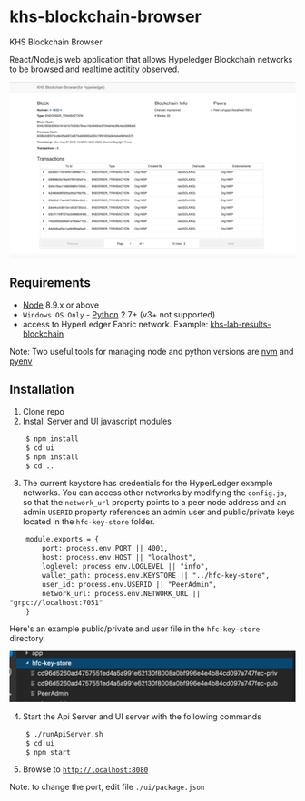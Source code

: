 # khs-blockchain-browser
KHS Blockchain Browser


React/Node.js web application that allows Hypeledger 
Blockchain networks to be browsed and realtime actitity observed.

![](images/khs-block-browser.png)



## Requirements
* [Node](https://nodejs.org/en/download/) 8.9.x or above
* `Windows OS Only` - [Python](https://www.python.org/downloads/) 2.7+ (v3+ not supported)
* access to HyperLedger Fabric network.  Example: [khs-lab-results-blockchain](https://github.com/in-the-keyhole/khs-lab-results-blockchain)

Note: Two useful tools for managing node and python versions are [nvm](https://github.com/creationix/nvm) and [pyenv](https://github.com/pyenv/pyenv)

## Installation 
1. Clone repo
2. Install Server and UI javascript modules 


```
    $ npm install 
    $ cd ui
    $ npm install 
    $ cd ..
```

3. The current keystore has credentials for the HyperLedger example networks. You can access other networks by modifying the `config.js`,  so that the `network_url` property points to a peer node address and an admin `USERID` property references an admin user and public/private keys located in the `hfc-key-store` folder.

```
    module.exports = {
        port: process.env.PORT || 4001,
        host: process.env.HOST || "localhost",
        loglevel: process.env.LOGLEVEL || "info",
        wallet_path: process.env.KEYSTORE || "../hfc-key-store",
        user_id: process.env.USERID || "PeerAdmin",
        network_url: process.env.NETWORK_URL || "grpc://localhost:7051"  
    }
```

Here's an example public/private and user file in the `hfc-key-store` directory. 

![](images/keystore.png)

4. Start the Api Server and UI server with the following commands 

```
    $ ./runApiServer.sh 
    $ cd ui 
    $ npm start 
```

5. Browse to [`http://localhost:8080`](http://localhost:8080)

Note: to change the port, edit file `./ui/package.json`




